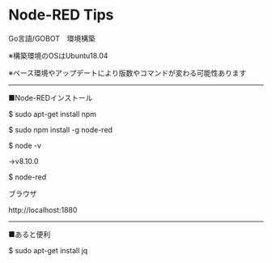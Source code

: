 # Node-RED Tips

Go言語/GOBOT　環境構築

※構築環境のOSはUbuntu18.04

※ベース環境やアップデートにより版数やコマンドが変わる可能性あります

----
■Node-REDインストール

$ sudo apt-get install npm

$ sudo npm install -g node-red

$ node -v

→v8.10.0

$ node-red

ブラウザ

http://localhost:1880

----
■あると便利

$ sudo apt-get install jq
